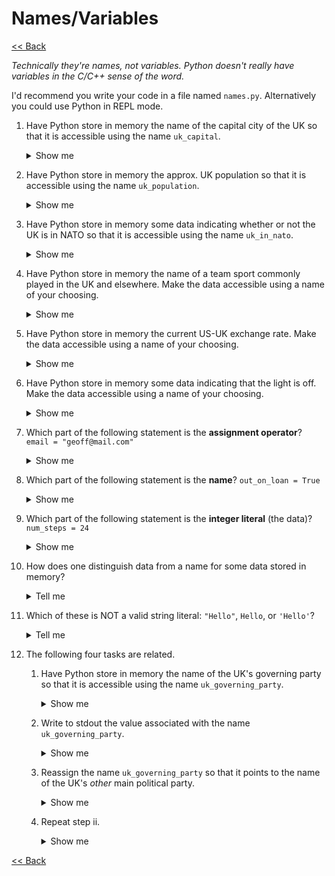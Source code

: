 # Names/Variables

[<< Back](../README.md)

*Technically they're names, not variables. Python doesn't really have variables in the C/C++ sense of the word.*

I'd recommend you write your code in a file named `names.py`. Alternatively you could use Python in REPL mode.

1. Have Python store in memory the name of the capital city of the UK so that it is accessible using the name `uk_capital`.<details>
    <summary>Show me</summary>

    ```python
    uk_capital = "London"
    ```

</details>

2. Have Python store in memory the approx. UK population so that it is accessible using the name `uk_population`.<details>
    <summary>Show me</summary>

    ```python
    uk_population = 67_000_000
    ```

</details>

3. Have Python store in memory some data indicating whether or not the UK is in NATO so that it is accessible using the name `uk_in_nato`.<details>
    <summary>Show me</summary>

    ```python
    uk_in_nato = True
    ```

</details>

4. Have Python store in memory the name of a team sport commonly played in the UK and elsewhere. Make the data accessible using a name of your choosing.<details>
    <summary>Show me</summary>

    ```python
    sport = "Cricket"
    ```

</details>

5. Have Python store in memory the current US-UK exchange rate. Make the data accessible using a name of your choosing.<details>
    <summary>Show me</summary>

    ```python
    # correct as at 30/01/2024
    us_to_uk_exchange_rate = 0.79
    ```

</details>

6. Have Python store in memory some data indicating that the light is off. Make the data accessible using a name of your choosing.<details>
    <summary>Show me</summary>

    ```python
    light_switch_is_on = False
    ```

</details>

7. Which part of the following statement is the **assignment operator**?
    `email = "geoff@mail.com"`<details>
    <summary>Show me</summary>

    `=`

</details>

8. Which part of the following statement is the **name**?
    `out_on_loan = True`<details>
    <summary>Show me</summary>

    `out_on_loan`

</details>

9. Which part of the following statement is the **integer literal** (the data)?
    `num_steps = 24`<details>
    <summary>Show me</summary>

    `24`

</details>

10. How does one distinguish data from a name for some data stored in memory?<details>
    <summary>Tell me</summary>

    Data is either surrounded by quotes (a string literal/text), e.g. `"Hello"`, begins with a digit (an integer or floating point number), e.g. `4.5`, the keywords `True` and `False` (a boolean), or is surrounded by square brackets/curly braces (a list/dict), e.g. `[1, 2, 3]` or `{x: 0, y: 0}`. A name for some data stored in memory is a series of characters that is *not* surrounded by quotes and does not begin with a digit, e.g. `coordinates`. Ideally names would always be meaningful words or series of words but, alas, it's common for names to be cryptic, e.g. `dis`.

</details>

11. Which of these is NOT a valid string literal: `"Hello"`, `Hello`, or `'Hello'`?<details>
    <summary>Tell me</summary>

    `Hello` is a name, not a string literal.

</details>

12. The following four tasks are related.

    1. Have Python store in memory the name of the UK's governing party so that it is accessible using the name `uk_governing_party`.<details>
        <summary>Show me</summary>

        ```python
        # correct as at 30/01/2024
        uk_governing_party = "Conservative"
        ```

    </details>

    2. Write to stdout the value associated with the name `uk_governing_party`.<details>
        <summary>Show me</summary>

        ```python
        print(uk_governing_party)
        ```

    </details>

    3. Reassign the name `uk_governing_party` so that it points to the name of the UK's *other* main political party.<details>
        <summary>Show me</summary>

        ```python
        # correct as at 30/01/2024
        uk_governing_party = "Labour"
        ```

    </details>

    4. Repeat step ii.<details>
        <summary>Show me</summary>

        ```python
        print(uk_governing_party)
        ```

    </details>

[<< Back](../README.md)